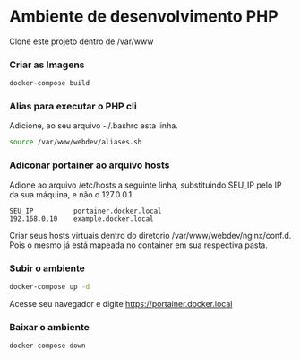 # Ambiente de desenvolvimento PHP

Clone este projeto dentro de /var/www

### Criar as Imagens
```sh
docker-compose build
```

### Alias para executar o PHP cli
Adicione, ao seu arquivo ~/.bashrc esta linha.
```sh
source /var/www/webdev/aliases.sh
```

### Adiconar portainer ao arquivo hosts
Adione ao arquivo /etc/hosts a seguinte linha, substituindo SEU_IP pelo IP da sua máquina, e não o 127.0.0.1. 
```
SEU_IP          portainer.docker.local
192.168.0.10    example.docker.local
```

Criar seus hosts virtuais dentro do diretorio /var/www/webdev/nginx/conf.d. Pois o mesmo já está mapeada no container em sua respectiva pasta.


### Subir o ambiente
```sh
docker-compose up -d
```

Acesse seu navegador e digite https://portainer.docker.local

### Baixar o ambiente
```sh
docker-compose down
```
